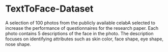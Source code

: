 # TextToFace-Dataset
A selection of 100 photos from the publicly available celabA selected to increase the performance of questionnaires for the research paper. Each photo contains 5 descriptions of the face in the photo. The description focuses on identifying attributes such as skin color, face shape, eye shape, nose shape.
